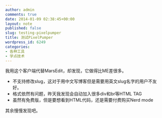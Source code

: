 ```yaml
---
author: admin
comments: true
date: 2014-01-09 02:38:45+00:00
layout: note
published: false
slug: testing-pixelpumper
title: 测试PixelPumper
wordpress_id: 6249
categories:
- 各种工具
- 学点技术
---
```


我用这个客户端代替MarsEdit，却发现，它做得比ME差很多。



  * 不支持修改slug，这对于用中文写博客但是需要用英文slug名字的用户不友好。
  * 格式依然有问题，昨天我发现会自动加入很多div和br等HTML TAG
  * 虽然有免费版，但是要想看到HTML代码，还是需要付费购买Nerd mode




其余慢慢发现吧。



  

